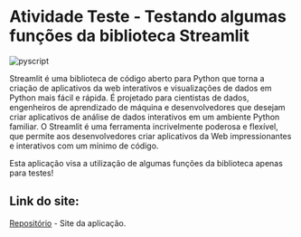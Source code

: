 # Atividade Teste - Testando algumas funções da biblioteca Streamlit

![pyscript](https://tecnothink.com.br/wp-content/uploads/2020/11/Streamlit_Logo_1.jpg)

Streamlit é uma biblioteca de código aberto para Python que torna a criação de aplicativos da web interativos e visualizações de dados em Python mais fácil e rápida. É projetado para cientistas de dados, engenheiros de aprendizado de máquina e desenvolvedores que desejam criar aplicativos de análise de dados interativos em um ambiente Python familiar. O Streamlit é uma ferramenta incrivelmente poderosa e flexível, que permite aos desenvolvedores criar aplicativos da Web impressionantes e interativos com um mínimo de código.

Esta aplicação visa a utilização de algumas funções da biblioteca apenas para testes! 

## Link do site:

[Repositório](https://eronice-mou-atividade1-teste-streamlit-app-ekhuok.streamlit.app/) - Site da aplicação.
